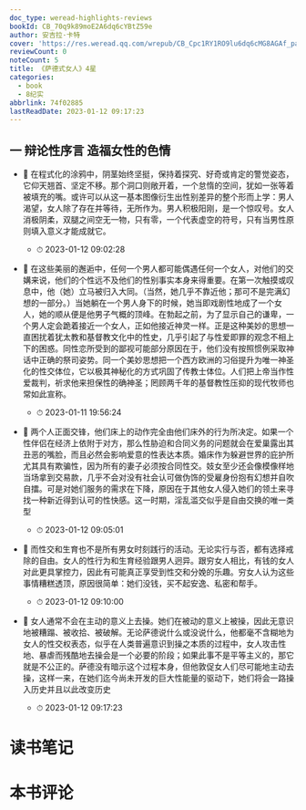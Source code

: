 ```yaml
---
doc_type: weread-highlights-reviews
bookId: CB_70q9k89moE2A6dq6cYBtZ59e
author: 安吉拉·卡特
cover: 'https://res.weread.qq.com/wrepub/CB_Cpc1RY1RO9lu6dq6cMG8AGAf_parsecover'
reviewCount: 0
noteCount: 5
title: 《萨德式女人》4星
categories:
  - book
  - 8纪实
abbrlink: 74f02885
lastReadDate: 2023-01-12 09:17:23
---
```



## 一 辩论性序言 造福女性的色情


- 📌 在程式化的涂鸦中，阴茎始终坚挺，保持着探究、好奇或肯定的警觉姿态，它仰天翘首、坚定不移。那个洞口则敞开着，一个怠惰的空间，犹如一张等着被填充的嘴。或许可以从这一基本图像衍生出性别差异的整个形而上学：男人渴望，女人除了存在并等待，无所作为。男人积极阳刚，是一个惊叹号。女人消极阴柔，双腿之间空无一物，只有零，一个代表虚空的符号，只有当男性原则填入意义才能成就它。 
    - ⏱ 2023-01-12 09:02:28 

- 📌 在这些美丽的邂逅中，任何一个男人都可能偶遇任何一个女人，对他们的交媾来说，他们的个性远不及他们的性别事实本身来得重要。在第一次触摸或叹息中，他（她）立马被归入大同。（当然，她几乎不靠近他；那可不是完满幻想的一部分。）当她躺在一个男人身下的时候，她当即戏剧性地成了一个女人，她的顺从便是他男子气概的顶峰。在勃起之前，为了显示自己的谦卑，一个男人定会跪着接近一个女人，正如他接近神灵一样。正是这种美妙的思想一直困扰着犹太教和基督教文化中的性史，几乎引起了与性爱即罪的观念不相上下的困惑。同性恋所受到的鄙视可能部分原因在于，他们没有按照惯例采取神话中正确的祭司姿势。同一个美妙思想把一个西方欧洲的习俗提升为唯一神圣化的性交体位，它以极其神秘化的方式巩固了传教士体位。人们把上帝当作性爱裁判，祈求他来担保性的确神圣；罔顾两千年的基督教性压抑的现代牧师也常如此宣称。 
    - ⏱ 2023-01-11 19:56:24 

- 📌 两个人正面交锋，他们床上的动作完全由他们床外的行为所决定。如果一个性伴侣在经济上依附于对方，那么性胁迫和合同义务的问题就会在爱巢露出其丑恶的嘴脸，而且必然会影响爱意的性表达本质。婚床作为躲避世界的庇护所尤其具有欺骗性，因为所有的妻子必须按合同性交。妓女至少还会像模像样地当场拿到交易款，几乎不会对没有社会认可做伪饰的受雇身份抱有幻想并自吹自擂。可是对她们服务的需求在下降，原因在于其他女人侵入她们的领土来寻找一种新近得到认可的性快感。这一时期，淫乱滥交似乎是自由交换的唯一类型 
    - ⏱ 2023-01-12 09:05:01 

- 📌 而性交和生育也不是所有男女时刻践行的活动。无论实行与否，都有选择戒除的自由。女人的性行为和生育经验跟男人迥异。跟穷女人相比，有钱的女人对此更具掌控力，因此有可能真正享受到性交和分娩的乐趣。穷女人认为这些事情糟糕透顶，原因很简单：她们没钱，买不起安逸、私密和帮手。 
    - ⏱ 2023-01-12 09:10:00 

- 📌 女人通常不会在主动的意义上去操。她们在被动的意义上被操，因此无意识地被糟蹋、被收拾、被破解。无论萨德说什么或没说什么，他都毫不含糊地为女人的性交权表态，似乎在人类普遍意识到操之本质的过程中，女人攻击性地、暴虐而残酷地去操会是一个必要的阶段；如果此事不是平等主义的，那它就是不公正的。萨德没有暗示这个过程本身，但他敦促女人们尽可能地主动去操，这样一来，在她们迄今尚未开发的巨大性能量的驱动下，她们将会一路操入历史并且以此改变历史 
    - ⏱ 2023-01-12 09:17:23 

# 读书笔记


# 本书评论

